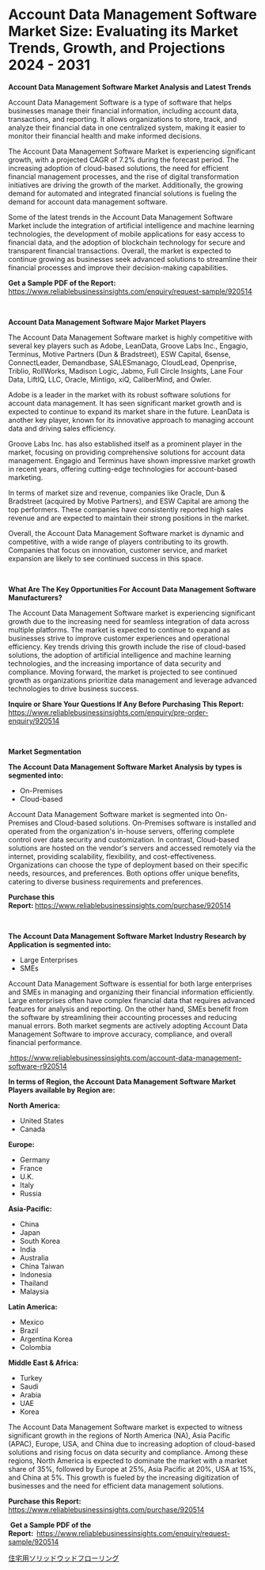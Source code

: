 <p><h1>Account Data Management Software Market Size: Evaluating its Market Trends, Growth, and Projections 2024 - 2031</h1></p><p><strong>Account Data Management Software Market Analysis and Latest Trends</strong></p>
<p><p>Account Data Management Software is a type of software that helps businesses manage their financial information, including account data, transactions, and reporting. It allows organizations to store, track, and analyze their financial data in one centralized system, making it easier to monitor their financial health and make informed decisions.</p><p>The Account Data Management Software Market is experiencing significant growth, with a projected CAGR of 7.2% during the forecast period. The increasing adoption of cloud-based solutions, the need for efficient financial management processes, and the rise of digital transformation initiatives are driving the growth of the market. Additionally, the growing demand for automated and integrated financial solutions is fueling the demand for account data management software.</p><p>Some of the latest trends in the Account Data Management Software Market include the integration of artificial intelligence and machine learning technologies, the development of mobile applications for easy access to financial data, and the adoption of blockchain technology for secure and transparent financial transactions. Overall, the market is expected to continue growing as businesses seek advanced solutions to streamline their financial processes and improve their decision-making capabilities.</p></p>
<p><strong>Get a Sample PDF of the Report:&nbsp;</strong> <a href="https://www.reliablebusinessinsights.com/enquiry/request-sample/920514">https://www.reliablebusinessinsights.com/enquiry/request-sample/920514</a></p>
<p>&nbsp;</p>
<p><strong>Account Data Management Software Major Market Players</strong></p>
<p><p>The Account Data Management Software market is highly competitive with several key players such as Adobe, LeanData, Groove Labs Inc., Engagio, Terminus, Motive Partners (Dun & Bradstreet), ESW Capital, 6sense, ConnectLeader, Demandbase, SALESmanago, CloudLead, Openprise, Triblio, RollWorks, Madison Logic, Jabmo, Full Circle Insights, Lane Four Data, LiftIQ, LLC, Oracle, Mintigo, xiQ, CaliberMind, and Owler.</p><p>Adobe is a leader in the market with its robust software solutions for account data management. It has seen significant market growth and is expected to continue to expand its market share in the future. LeanData is another key player, known for its innovative approach to managing account data and driving sales efficiency.</p><p>Groove Labs Inc. has also established itself as a prominent player in the market, focusing on providing comprehensive solutions for account data management. Engagio and Terminus have shown impressive market growth in recent years, offering cutting-edge technologies for account-based marketing.</p><p>In terms of market size and revenue, companies like Oracle, Dun & Bradstreet (acquired by Motive Partners), and ESW Capital are among the top performers. These companies have consistently reported high sales revenue and are expected to maintain their strong positions in the market.</p><p>Overall, the Account Data Management Software market is dynamic and competitive, with a wide range of players contributing to its growth. Companies that focus on innovation, customer service, and market expansion are likely to see continued success in this space.</p></p>
<p>&nbsp;</p>
<p><strong>What Are The Key Opportunities For Account Data Management Software Manufacturers?</strong></p>
<p><p>The Account Data Management Software market is experiencing significant growth due to the increasing need for seamless integration of data across multiple platforms. The market is expected to continue to expand as businesses strive to improve customer experiences and operational efficiency. Key trends driving this growth include the rise of cloud-based solutions, the adoption of artificial intelligence and machine learning technologies, and the increasing importance of data security and compliance. Moving forward, the market is projected to see continued growth as organizations prioritize data management and leverage advanced technologies to drive business success.</p></p>
<p><strong>Inquire or Share Your Questions If Any Before Purchasing This Report:</strong> <a href="https://www.reliablebusinessinsights.com/enquiry/pre-order-enquiry/920514">https://www.reliablebusinessinsights.com/enquiry/pre-order-enquiry/920514</a></p>
<p>&nbsp;</p>
<p><strong>Market Segmentation</strong></p>
<p><strong>The Account Data Management Software Market Analysis by types is segmented into:</strong></p>
<p><ul><li>On-Premises</li><li>Cloud-based</li></ul></p>
<p><p>Account Data Management Software market is segmented into On-Premises and Cloud-based solutions. On-Premises software is installed and operated from the organization's in-house servers, offering complete control over data security and customization. In contrast, Cloud-based solutions are hosted on the vendor's servers and accessed remotely via the internet, providing scalability, flexibility, and cost-effectiveness. Organizations can choose the type of deployment based on their specific needs, resources, and preferences. Both options offer unique benefits, catering to diverse business requirements and preferences.</p></p>
<p><strong>Purchase this Report:&nbsp;</strong><a href="https://www.reliablebusinessinsights.com/purchase/920514">https://www.reliablebusinessinsights.com/purchase/920514</a></p>
<p>&nbsp;</p>
<p><strong>The Account Data Management Software Market Industry Research by Application is segmented into:</strong></p>
<p><ul><li>Large Enterprises</li><li>SMEs</li></ul></p>
<p><p>Account Data Management Software is essential for both large enterprises and SMEs in managing and organizing their financial information efficiently. Large enterprises often have complex financial data that requires advanced features for analysis and reporting. On the other hand, SMEs benefit from the software by streamlining their accounting processes and reducing manual errors. Both market segments are actively adopting Account Data Management Software to improve accuracy, compliance, and overall financial performance.</p></p>
<p><a href="https://www.reliablebusinessinsights.com/account-data-management-software-r920514">&nbsp;https://www.reliablebusinessinsights.com/account-data-management-software-r920514</a></p>
<p><strong>In terms of Region, the Account Data Management Software Market Players available by Region are:</strong></p>
<p>
    <p> <strong> North America: </strong>
        <ul>
            <li>United States</li>
            <li>Canada</li>
        </ul>
        </p> 
    <p> <strong> Europe: </strong>
        <ul>
            <li>Germany</li>
            <li>France</li>
            <li>U.K.</li>
            <li>Italy</li>
            <li>Russia</li>
        </ul>
        </p> 
    <p> <strong> Asia-Pacific: </strong>
        <ul>
            <li>China</li>
            <li>Japan</li>
            <li>South Korea</li>
            <li>India</li>
            <li>Australia</li>
            <li>China Taiwan</li>
            <li>Indonesia</li>
            <li>Thailand</li>
            <li>Malaysia</li>
        </ul>
        </p> 
    <p> <strong> Latin America: </strong>
        <ul>
            <li>Mexico</li>
            <li>Brazil</li>
            <li>Argentina Korea</li>
            <li>Colombia</li>
        </ul>
        </p> 
    <p> <strong> Middle East & Africa: </strong>
        <ul>
            <li>Turkey</li>
            <li>Saudi</li>
            <li>Arabia</li>
            <li>UAE</li>
            <li>Korea</li>
        </ul>
    </p>
    </p>
<p><p>The Account Data Management Software market is expected to witness significant growth in the regions of North America (NA), Asia Pacific (APAC), Europe, USA, and China due to increasing adoption of cloud-based solutions and rising focus on data security and compliance. Among these regions, North America is expected to dominate the market with a market share of 35%, followed by Europe at 25%, Asia Pacific at 20%, USA at 15%, and China at 5%. This growth is fueled by the increasing digitization of businesses and the need for efficient data management solutions.</p></p>
<p><strong>Purchase this Report: </strong><a href="https://www.reliablebusinessinsights.com/purchase/920514">https://www.reliablebusinessinsights.com/purchase/920514</a></p>
<p>&nbsp;<strong>Get a Sample PDF of the Report:&nbsp;&nbsp;</strong><a href="https://www.reliablebusinessinsights.com/enquiry/request-sample/920514">https://www.reliablebusinessinsights.com/enquiry/request-sample/920514</a></p>
<p><strong></strong></p>
<p><p><a href="https://github.com/KaliMetz2023/Market-Research-Report-List-1/blob/main/5854069175655.md">住宅用ソリッドウッドフローリング</a></p></p>